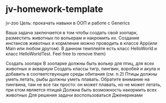 # jv-homework-template
jv-zoo
Цель: прокачать навыки в ООП и работе с Generics

Ваша задача заключается в том чтобы создать свой зоопарк, разместить животных по вольерам и накромить их. Создание инстансов животных и кормление можно проводить в классе App(или Main или любом другом). В данном темплейте есть класс HelloWorld и класс HelloWorldTest. Feel free to remove them)

Создать зоопарк
В зоопарке должны быть вольер для птиц, для всех животных и аквариум
Создать классы тигр, пингвин, воробей и акула и добавить в соответствующие среды обитания (см. п.2)
Птицы должны уметь летать, рыбы должны уметь плавать. Обратите внимание на пингвина, там не все так просто: он может плавать, но не может летать, при єтом является птицей
Должна быть возможность накормить всех животных
Для решения задачи воспользоваться Дженериками
